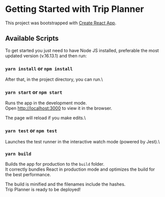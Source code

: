 # Getting Started with Trip Planner

This project was bootstrapped with [Create React App](https://github.com/facebook/create-react-app).

## Available Scripts

To get started you just need to have Node JS installed, preferable the most updated version (v.16.13.1) and then run:

### `yarn install` or `npm install`

After that, in the project directory, you can run.\

### `yarn start` or `npm start`

Runs the app in the development mode.\
Open [http://localhost:3000](http://localhost:3000) to view it in the browser.

The page will reload if you make edits.\

### `yarn test` or `npm test`

Launches the test runner in the interactive watch mode (powered by Jest).\

### `yarn build`

Builds the app for production to the `build` folder.\
It correctly bundles React in production mode and optimizes the build for the best performance.

The build is minified and the filenames include the hashes.\
Trip Planner is ready to be deployed!
